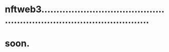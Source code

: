 # nftweb3.........................................................................................
# soon.
